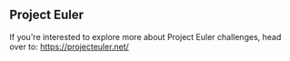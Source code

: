 ## Project Euler

If you're interested to explore more about Project Euler challenges, head over to: https://projecteuler.net/
